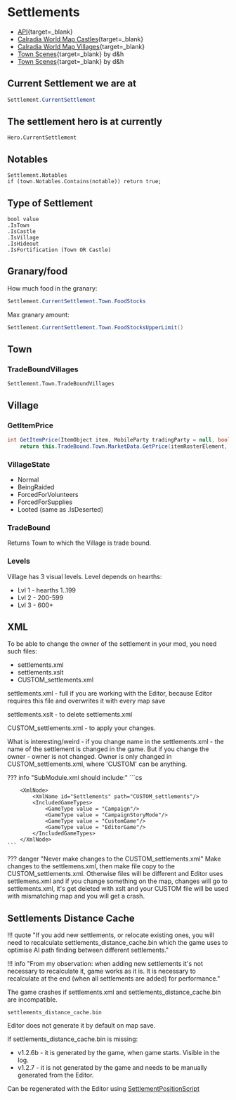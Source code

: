 # Settlements

- [API](https://apidoc.bannerlord.com/v/1.1.0/class_tale_worlds_1_1_campaign_system_1_1_settlements_1_1_settlement.html){target=_blank}
- [Calradia World Map Castles](https://docs.google.com/spreadsheets/d/1aXAwpqAKICjhjr4PGIeXeV1A5GcKsLHDAnNMjX6K1Qs/edit){target=_blank}
- [Calradia World Map Villages](https://docs.google.com/spreadsheets/d/1VqSQAa1xDS3MwrWku55P_roDQS_HWXdLdgzOMhz_O3g/edit){target=_blank}
- [Town Scenes](https://docs.google.com/presentation/d/1GMQqoVQnrmqpTq8xDSfySev2kmBMKiFxNVGRdOazRQs/edit#slide=id.p){target=_blank} by d&h
- [Town Scenes](https://docs.google.com/presentation/d/1-Wc2IgQPuarkUlFCDsqYNYwqJHyOxlihWFuQOXSG_AQ/edit#slide=id.g2b3b6874ee5_0_45){target=_blank} by d&h

## Current Settlement we are at

``` cs
Settlement.CurrentSettlement
```

## The settlement hero is at currently

    Hero.CurrentSettlement

## Notables

    Settlement.Notables
    if (town.Notables.Contains(notable)) return true;

## Type of Settlement

    bool value
    .IsTown
    .IsCastle
    .IsVillage
    .IsHideout
    .IsFortification (Town OR Castle)

## Granary/food

How much food in the granary:

``` cs
Settlement.CurrentSettlement.Town.FoodStocks
```

Max granary amount:

``` cs
Settlement.CurrentSettlement.Town.FoodStocksUpperLimit()
```

## Town

### TradeBoundVillages

    Settlement.Town.TradeBoundVillages

## Village

### GetItemPrice

``` cs
int GetItemPrice(ItemObject item, MobileParty tradingParty = null, bool isSelling = false)
    return this.TradeBound.Town.MarketData.GetPrice(itemRosterElement, tradingParty, isSelling, null);
```

### VillageState

- Normal
- BeingRaided
- ForcedForVolunteers
- ForcedForSupplies
- Looted (same as .IsDeserted)

### TradeBound

Returns Town to which the Village is trade bound.

### Levels

Village has 3 visual levels. Level depends on hearths: 

* Lvl 1 - hearths 1..199
* Lvl 2 - 200-599
* Lvl 3 - 600+


## XML

To be able to change the owner of the settlement in your mod, you need such files:

- settlements.xml
- settlements.xslt
- CUSTOM_settlements.xml

settlements.xml - full if you are working with the Editor, because Editor requires this file and overwrites it with every map save

settlements.xslt - to delete settlements.xml

CUSTOM_settlements.xml - to apply your changes.


What is interesting/weird - if you change name in the settlements.xml - the name of the settlement is changed in the game. But if you change the owner - owner is not changed. Owner is only changed in CUSTOM_settlements.xml, where 'CUSTOM' can be anything.

??? info "SubModule.xml should include:"
    ```cs
        <XmlNode>
            <XmlName id="Settlements" path="settlements"/>
            <IncludedGameTypes>
                <GameType value = "Campaign"/>
                <GameType value = "CampaignStoryMode"/>
                <GameType value = "CustomGame"/>
                <GameType value = "EditorGame"/>
            </IncludedGameTypes>
        </XmlNode>


        <XmlNode>
            <XmlName id="Settlements" path="CUSTOM_settlements"/>
            <IncludedGameTypes>
                <GameType value = "Campaign"/>
                <GameType value = "CampaignStoryMode"/>
                <GameType value = "CustomGame"/>
                <GameType value = "EditorGame"/>
            </IncludedGameTypes>
        </XmlNode>
    ```

??? danger "Never make changes to the CUSTOM_settlements.xml"
    Make changes to the settlemens.xml, then make file copy to the CUSTOM_settlements.xml.
    Otherwise files will be different and Editor uses settlemens.xml and if you change something on the map, changes will go to settlements.xml, it's get deleted with xslt and your CUSTOM file will be used with mismatching map and you will get a crash.


## Settlements Distance Cache

!!! quote "If you add new settlements, or relocate existing ones, you will need to recalculate settlements_distance_cache.bin which the game uses to optimise AI path finding between different settlements."

!!! info "From my observation: when adding new settlements it's not necessary to recalculate it, game works as it is. It is necessary to recalculate at the end (when all settlements are added) for performance."

The game crashes if settlements.xml and settlements_distance_cache.bin are incompatible.

    settlements_distance_cache.bin

Editor does not generate it by default on map save.

If settlements_distance_cache.bin is missing:

- v1.2.6b - it is generated by the game, when game starts. Visible in the log.
- v1.2.7 - it is not generated by the game and needs to be manually generated from the Editor.

Can be regenerated with the Editor using [SettlementPositionScript](/editor/settlementpositionscript)

<br><br>
